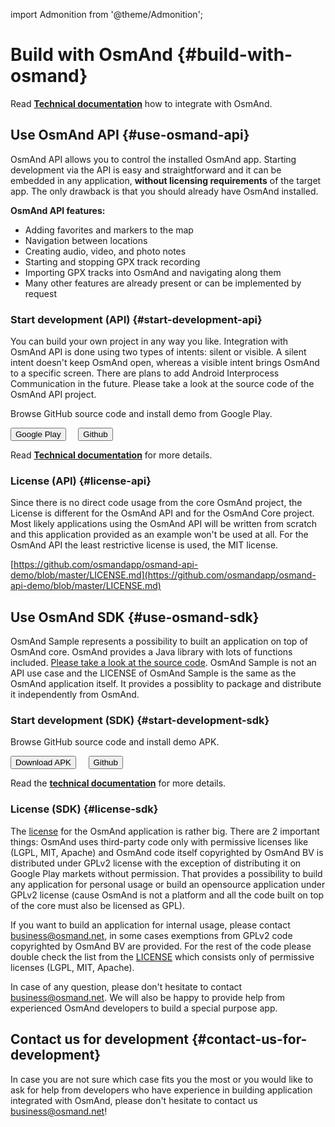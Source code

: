 import Admonition from '@theme/Admonition';

# Build with OsmAnd {#build-with-osmand}

Read **[Technical documentation](../technical/osmand-api-sdk/index.md)** how to integrate with OsmAnd.

## Use OsmAnd API {#use-osmand-api}

OsmAnd API allows you to control the installed OsmAnd app. Starting development via the API is easy and straightforward and it can be embedded in any application, **without licensing requirements** of the target app. The only drawback is that you should already have OsmAnd installed.

**OsmAnd API features:**

* Adding favorites and markers to the map
* Navigation between locations
* Creating audio, video, and photo notes
* Starting and stopping GPX track recording
* Importing GPX tracks into OsmAnd and navigating along them
* Many other features are already present or can be implemented by request

### Start development (API) {#start-development-api}

You can build your own project in any way you like. Integration with OsmAnd API is done using two types of intents: silent or visible. A silent intent doesn't keep OsmAnd open, whereas a visible intent brings OsmAnd to a specific screen. There are plans to add Android Interprocess Communication in the future. Please take a look at the source code of the OsmAnd API project.

<Admonition type="caution" icon="🛠️&nbsp;" title="Examples">
  <p>
    Browse GitHub source code and install demo from Google Play.
  </p>
  <div>
    <a href="https://play.google.com/store/apps/details?id=net.osmand.osmandapidemo"><button class="button button--primary">Google Play</button></a> &nbsp;&nbsp;&nbsp;
    <a href="https://github.com/osmandapp/osmand-api-demo/tree/master/OsmAnd-api-sample"><button class="button button--primary">Github</button></a>
  </div>
</Admonition>  

Read **[Technical documentation](../technical/osmand-api-sdk/index.md)** for more details.

### License (API) {#license-api}

Since there is no direct code usage from the core OsmAnd project, the License is different for the OsmAnd API and for the OsmAnd Core project. Most likely applications using the OsmAnd API will be written from scratch and this application provided as an example won't be used at all. For the OsmAnd API the least restrictive license is used, the MIT license.

[https://github.com/osmandapp/osmand-api-demo/blob/master/LICENSE.md](https://github.com/osmandapp/osmand-api-demo/blob/master/LICENSE.md)


## Use OsmAnd SDK {#use-osmand-sdk}

OsmAnd Sample represents a possibility to built an application on top of OsmAnd core. OsmAnd provides a Java library with lots of functions included. [Please take a look at the source code](https://github.com/osmandapp/osmand-api-demo). OsmAnd Sample is not an API use case and the LICENSE of OsmAnd Sample is the same as the OsmAnd application itself. It provides a possiblity to package and distribute it independently from OsmAnd.


### Start development (SDK) {#start-development-sdk}

<Admonition type="caution" icon="🛠️&nbsp;" title="Examples">
  <p>
    Browse GitHub source code and install demo APK.
  </p>
  <div>
    <a href="https://download.osmand.net/latest-night-build/OsmAnd-map-sample.apk"><button class="button button--primary">Download APK</button></a>
 &nbsp;&nbsp;&nbsp;
    <a href="https://github.com/osmandapp/osmand-api-demo/tree/master/OsmAnd-map-sample"><button class="button button--primary">Github</button></a>
  </div>
</Admonition>  

Read the **[technical documentation](../technical/osmand-api-sdk/index.md)** for more details.


### License (SDK) {#license-sdk}

The [license](https://github.com/osmandapp/Osmand/blob/master/LICENSE) for the OsmAnd application is rather big. There are 2 important things: OsmAnd uses third-party code only with permissive licenses like (LGPL, MIT, Apache) and OsmAnd code itself copyrighted by OsmAnd BV is distributed under GPLv2 license with the exception of distributing it on Google Play markets without permission. That provides a possibility to build any application for personal usage or build an opensource application under GPLv2 license (cause OsmAnd is not a platform and all the code built on top of the core must also be licensed as GPL).

If you want to build an application for internal usage, please contact <a class="mail-link" href="mailto:business@osmand.net">business@osmand.net</a>, in some cases exemptions from GPLv2 code copyrighted by OsmAnd BV are provided. For the rest of the code please double check the list from the [LICENSE](https://github.com/osmandapp/Osmand/blob/master/LICENSE) which consists only of permissive licenses (LGPL, MIT, Apache).

In case of any question, please don't hesitate to contact <a class="mail-link" href="mailto:business@osmand.net">business@osmand.net</a>. We will also be happy to provide help from experienced OsmAnd developers to build a special purpose app.


## Contact us for development {#contact-us-for-development}

In case you are not sure which case fits you the most or you would like to ask for help from developers who have experience in building application integrated with OsmAnd, please don't hesitate to contact us <a class="mail-link" href="mailto:business@osmand.net">business@osmand.net</a>!
